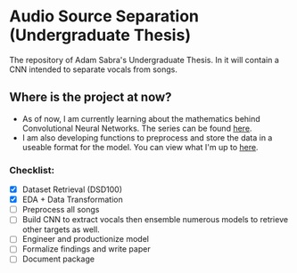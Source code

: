 # Audio Source Separation (Undergraduate Thesis)
 The repository of Adam Sabra's Undergraduate Thesis. In it will contain a CNN intended to separate vocals from songs.
 
## Where is the project at now?
- As of now, I am currently learning about the mathematics behind Convolutional Neural Networks. The series can be found [here](https://www.youtube.com/playlist?list=PL3FW7Lu3i5JvHM8ljYj-zLfQRF3EO8sYv).
- I am also developing functions to preprocess and store the data in a useable format for the model. You can view what I'm up to [here](https://github.com/theadamsabra/Audio-Source-Separation-Undergraduate-Thesis/blob/master/notebooks/Full_Procedure.ipynb).
 
### Checklist:
- [x] Dataset Retrieval (DSD100)
- [x] EDA + Data Transformation
- [ ] Preprocess all songs
- [ ] Build CNN to extract vocals then ensemble numerous models to retrieve other targets as well.
- [ ] Engineer and productionize model
- [ ] Formalize findings and write paper
- [ ] Document package
